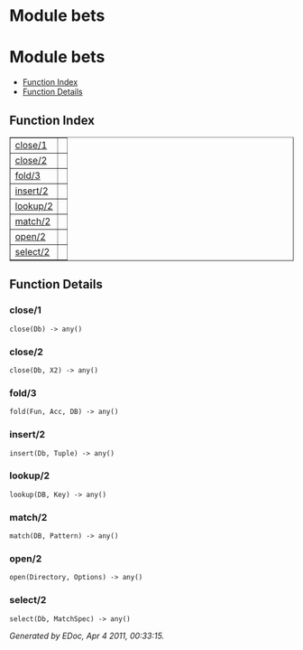 Module bets
===========


<h1>Module bets</h1>

* [Function Index](#index)
* [Function Details](#functions)






<h2><a name="index">Function Index</a></h2>



<table width="100%" border="1" cellspacing="0" cellpadding="2" summary="function index"><tr><td valign="top"><a href="#close-1">close/1</a></td><td></td></tr><tr><td valign="top"><a href="#close-2">close/2</a></td><td></td></tr><tr><td valign="top"><a href="#fold-3">fold/3</a></td><td></td></tr><tr><td valign="top"><a href="#insert-2">insert/2</a></td><td></td></tr><tr><td valign="top"><a href="#lookup-2">lookup/2</a></td><td></td></tr><tr><td valign="top"><a href="#match-2">match/2</a></td><td></td></tr><tr><td valign="top"><a href="#open-2">open/2</a></td><td></td></tr><tr><td valign="top"><a href="#select-2">select/2</a></td><td></td></tr></table>




<h2><a name="functions">Function Details</a></h2>


<a name="close-1"></a>

<h3>close/1</h3>





`close(Db) -> any()`

<a name="close-2"></a>

<h3>close/2</h3>





`close(Db, X2) -> any()`

<a name="fold-3"></a>

<h3>fold/3</h3>





`fold(Fun, Acc, DB) -> any()`

<a name="insert-2"></a>

<h3>insert/2</h3>





`insert(Db, Tuple) -> any()`

<a name="lookup-2"></a>

<h3>lookup/2</h3>





`lookup(DB, Key) -> any()`

<a name="match-2"></a>

<h3>match/2</h3>





`match(DB, Pattern) -> any()`

<a name="open-2"></a>

<h3>open/2</h3>





`open(Directory, Options) -> any()`

<a name="select-2"></a>

<h3>select/2</h3>





`select(Db, MatchSpec) -> any()`



_Generated by EDoc, Apr 4 2011, 00:33:15._